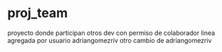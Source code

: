 # proj_team

proyecto donde participan otros dev con permiso de colaborador
linea agregada por usuario adriangomezriv
otro cambio de adriangomezriv
